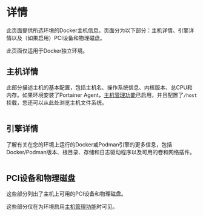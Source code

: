 # 详情

此页面提供所选环境的Docker主机信息。页面分为以下部分：主机详情、引擎详情以及（如果启用）PCI设备和物理磁盘。

此页面仅适用于Docker独立环境。

## 主机详情

此部分描述主机的基本配置，包括主机名、操作系统信息、内核版本、总CPU和内存。如果环境安装了Portainer Agent，[主机管理功能](setup.md#enable-host-management-features)已启用，并且配置了`/host`挂载，您还可以从此处浏览主机文件系统。

<figure><img src="../..//assets/2.15-docker-host-details.png" alt=""><figcaption></figcaption></figure>

## 引擎详情

了解有关在您的环境上运行的Docker或Podman引擎的更多信息，包括Docker/Podman版本、根目录、存储和日志驱动程序以及可用的卷和网络插件。

<figure><img src="../..//assets/2.15-docker-host-engine.png" alt=""><figcaption></figcaption></figure>

## PCI设备和物理磁盘

这些部分列出了主机上可用的PCI设备和物理磁盘。

这些部分仅在为环境启用[主机管理功能](setup.md#enable-host-management-features)时可见。

<figure><img src="../..//assets/2.15-docker-host-pci.png" alt=""><figcaption></figcaption></figure>
